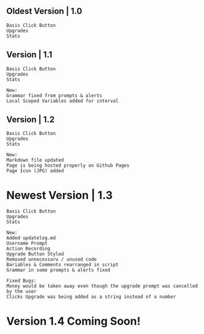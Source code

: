 ## Oldest Version | 1.0

    Basis Click Button
    Upgrades
    Stats

## Version | 1.1 

    Basis Click Button
    Upgrades
    Stats

    New:
    Grammar fixed from prompts & alerts
    Local Scoped Variables added for interval

## Version | 1.2

    Basis Click Button
    Upgrades
    Stats

    New:
    Markdown file updated
    Page is being hosted properly on Github Pages
    Page Icon (JPG) added

# Newest Version | 1.3

    Basis Click Button
    Upgrades
    Stats

    New:
    Added updatelog.md
    Username Prompt
    Action Recording
    Upgrade Button Styled
    Removed unnecessaru / unused code
    Bariables & Comments rearranged in script
    Grammar in some prompts & alerts fixed

    Fixed Bugs:
    Money would be taken away even though the upgrade prompt was cancelled by the user
    Clicks Upgrade was being added as a string instead of a number

# Version 1.4 Coming Soon!
